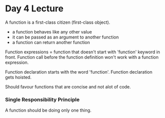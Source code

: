 # Day 4 Lecture #

A function is a first-class citizen (first-class object).
- a function behaves like any other value
- it can be passed as an argument to another function
- a function can return another function

Function expressions = function that doesn't start with 'function' keyword in front. Function call before the function definition won't work with a function expression.

Function declaration starts with the word 'function'. Function declaration gets hoisted.

Should favour functions that are concise and not alot of code. 

### Single Responsibility Principle ###
A function should be doing only one thing. 

